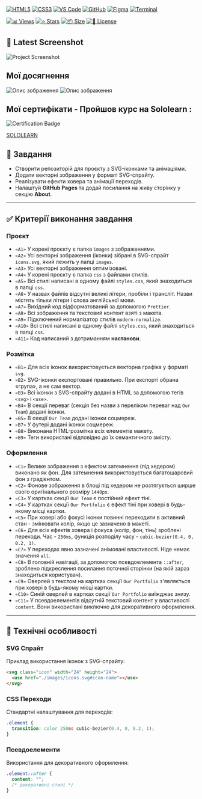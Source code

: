 <!-- AUTOGEN:STATS -->
[![HTML5](https://img.shields.io/badge/HTML5-E34F26?style=for-the-badge&logo=html5&logoColor=white)](https://developer.mozilla.org/en-US/docs/Web/HTML) [![CSS3](https://img.shields.io/badge/CSS3-1572B6?style=for-the-badge&logo=css3&logoColor=white)](https://developer.mozilla.org/en-US/docs/Web/CSS) [![VS Code](https://img.shields.io/badge/VS_Code-007ACC?style=for-the-badge&logo=visual-studio-code&logoColor=white)](https://code.visualstudio.com/) [![GitHub](https://img.shields.io/badge/GitHub-181717?style=for-the-badge&logo=github&logoColor=white)](https://github.com/) [![Figma](https://img.shields.io/badge/Figma-F24E1E?style=for-the-badge&logo=figma&logoColor=white)](https://www.figma.com/) [![Terminal](https://img.shields.io/badge/Terminal-000000?style=for-the-badge&logo=windows-terminal&logoColor=white)](https://support.apple.com/guide/terminal/welcome/mac) 

[![📊 Views](https://img.shields.io/endpoint?url=https://raw.githubusercontent.com/VuToV-Mykola/goit-markup-hw-04/main/assets/db/visitors-badge.json)](https://github.com/VuToV-Mykola/goit-markup-hw-04/graphs/traffic)
[![⭐ Stars](https://img.shields.io/endpoint?url=https://raw.githubusercontent.com/VuToV-Mykola/goit-markup-hw-04/main/assets/db/likes-badge.json)](https://github.com/VuToV-Mykola/goit-markup-hw-04/actions/workflows/screenshot-and-visitor.yaml)
[![📦 Size](https://img.shields.io/endpoint?url=https://raw.githubusercontent.com/VuToV-Mykola/goit-markup-hw-04/main/assets/db/repo-size.json)](https://github.com/VuToV-Mykola/goit-markup-hw-04)
[![📄 License](https://img.shields.io/endpoint?url=https://raw.githubusercontent.com/VuToV-Mykola/goit-markup-hw-04/main/assets/db/repo-license.json)](https://github.com/VuToV-Mykola/goit-markup-hw-04/blob/main/LICENSE)

## 📸 Latest Screenshot
![Project Screenshot](assets/screenshot.png)
<!-- END:AUTOGEN -->

## Мої досягнення

![Опис зображення](./assets/head.jpg) ![Опис зображення](./assets/hw-04.jpg)

## Мої сертифікати - Пройшов курс на Sololearn :

![Certification Badge](./assets/certificat.jpg)

[SOLOLEARN](https://www.sololearn.com/certificates/CT-UJ9JRYCU)

## 📌 Завдання

- Створити репозиторій для проєкту з SVG-іконками та анімаціями.
- Додати векторні зображення у форматі SVG-спрайту.
- Реалізувати ефекти ховера та анімації переходів.
- Налаштуй **GitHub Pages** та додай посилання на живу сторінку у секцію **About**.

---

## ✅ Критерії виконання завдання

### **Проєкт**

- `«A1»` У корені проєкту є папка `images` з зображеннями.
- `«A2»` Усі векторні зображення (іконки) зібрані в SVG-спрайт `icons.svg`, який лежить у папці `images`.
- `«A3»` Усі векторні зображення оптимізовані.
- `«A4»` У корені проєкту є папка `css` з файлами стилів.
- `«A5»` Всі стилі написані в одному файлі `styles.css`, який знаходиться в папці `css`.
- `«A6»` У назвах файлів відсутні великі літери, пробіли і трансліт. Назви містять тільки літери і слова англійської мови.
- `«A7»` Вихідний код відформатований за допомогою `Prettier`.
- `«A8»` Всі зображення та текстовий контент взяті з макета.
- `«A9»` Підключений нормалізатор стилів `modern-normalize`.
- `«A10»` Всі стилі написані в одному файлі `styles.css`, який знаходиться в папці `css`.
- `«A11»` Код написаний з дотриманням **настанови**.

### **Розмітка**

- `«B1»` Для всіх іконок використовується векторна графіка у форматі `svg`.
- `«B2»` SVG-іконки експортовані правильно. При експорті обрана «група», а не сам вектор.
- `«B3»` Всі іконки з SVG-спрайту додані в HTML за допомогою тегів `<svg>` і `<use>`.
- `«B4»` В секції переваг (секція без назви з переліком переваг над `Our Team`) додані іконки.
- `«B5»` В секції `Our Team` додані іконки соцмереж.
- `«B7»` У футері додані іконки соцмереж.
- `«B8»` Виконана HTML-розмітка всіх елементів макету.
- `«B9»` Теги використані відповідно до їх семантичного змісту.

### **Оформлення**

- `«C1»` Велике зображення з ефектом затемнення (під хедером) виконано як фон. Для затемнення використовується багатошаровий фон з градієнтом.
- `«C2»` Фонове зображення в блоці під хедером не розтягується ширше свого оригінального розміру `1440рх`.
- `«C3»` У картках секції `Our Team` є постійний ефект тіні.
- `«C4»` У картках секції `Our Portfolio` є ефект тіні при ховері в будь-якому місці картки.
- `«C5»` При ховері або фокусі іконки повинні переходити в активний стан - змінювати колір, якщо це зазначено в макеті.
- `«C6»` Для всіх ефектів ховера і фокуса (колір, фон, тінь) зроблені переходи. Час - `250ms`, функція розподілу часу - `cubic-bezier(0.4, 0, 0.2, 1)`.
- `«C7»` У переходах явно зазначені анімовані властивості. Ніде немає значення `all`.
- `«C8»` В головній навігації, за допомогою псевдоелемента `::after`, зроблено підкреслення посилання поточної сторінки (на якій зараз знаходиться користувач).
- `«C9»` Оверлей з текстом на картках секції `Our Portfolio` з'являється при ховері в будь-якому місці картки.
- `«C10»` Синій оверлей в картках секції `Our Portfolio` виїжджає знизу.
- `«C11»` У псевдоелементів відсутній текстовий контент у властивості `content`. Вони використані виключно для декоративного оформлення.

---

## 🎨 Технічні особливості

### SVG Спрайт
Приклад використання іконок з SVG-спрайту:

~~~html
<svg class="icon" width="24" height="24">
  <use href="./images/icons.svg#icon-name"></use>
</svg>
~~~

### CSS Переходи
Стандартні налаштування для переходів:

~~~css
.element {
  transition: color 250ms cubic-bezier(0.4, 0, 0.2, 1);
}
~~~

### Псевдоелементи
Використання для декоративного оформлення:

~~~css
.element::after {
  content: "";
  /* декоративні стилі */
}
~~~
